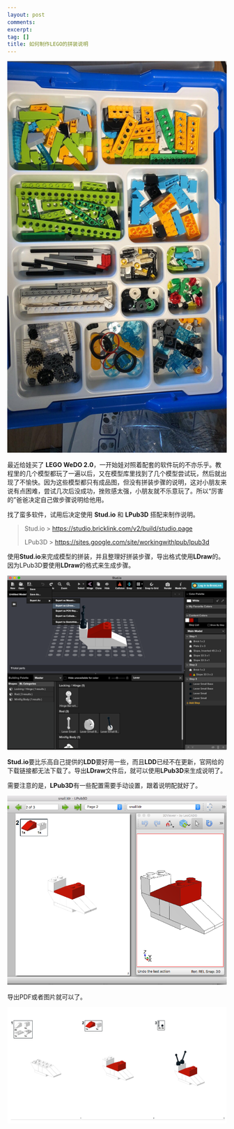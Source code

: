 ```yaml
---
layout: post
comments: 
excerpt: 
tag: []
title: 如何制作LEGO的拼装说明
---
```


![](../images/lego_01.jpeg)

最近给娃买了 **LEGO WeDO 2.0**，一开始娃对照着配套的软件玩的不亦乐乎。教程里的几个模型都玩了一遍以后，又在模型库里找到了几个模型尝试玩，然后就出现了不愉快。因为这些模型都只有成品图，但没有拼装步骤的说明，这对小朋友来说有点困难，尝试几次后没成功，挫败感太强，小朋友就不乐意玩了。所以“厉害的”爸爸决定自己做步骤说明给他用。

找了蛮多软件，试用后决定使用 **Stud.io** 和 **LPub3D** 搭配来制作说明。

> Stud.io > https://studio.bricklink.com/v2/build/studio.page
>
> LPub3D > https://sites.google.com/site/workingwithlpub/lpub3d 

使用**Stud.io**来完成模型的拼装，并且整理好拼装步骤，导出格式使用**LDraw**的。因为LPub3D要使用**LDraw**的格式来生成步骤。

![](../images/lego_02.png)

**Stud.io**要比乐高自己提供的**LDD**要好用一些，而且**LDD**已经不在更新，官网给的下载链接都无法下载了。导出**LDraw**文件后，就可以使用**LPub3D**来生成说明了。

需要注意的是，**LPub3D**有一些配置需要手动设置，跟着说明配就好了。

![](../images/lego_03.png)

导出PDF或者图片就可以了。

![](../images/lego_04.jpeg)























